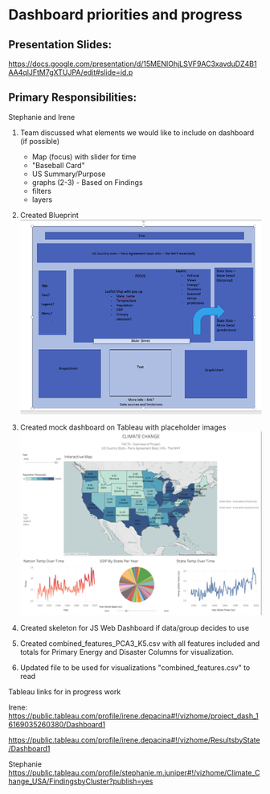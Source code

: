 # Dashboard priorities and progress

## Presentation Slides:
https://docs.google.com/presentation/d/15MENIOhjLSVF9AC3xavduDZ4B1AA4qlJFtM7gXTUJPA/edit#slide=id.p

## Primary Responsibilities:
 Stephanie and Irene


1. Team discussed what elements we would like to include on dashboard (if possible)
    - Map (focus) with slider for time
    - "Baseball Card"
    - US Summary/Purpose
    - graphs (2-3) - Based on Findings
    - filters
    - layers
2. Created Blueprint
<img src="dashboard_mock.png"></img>

3. Created mock dashboard on Tableau with placeholder images
<img src= "dashboard_practice.png"></img>
4. Created skeleton for JS Web Dashboard if data/group decides to use
5. Created 
combined_features_PCA3_K5.csv with all features included and totals for Primary Energy and Disaster Columns for visualization.
6. Updated file to be used for visualizations "combined_features.csv" to read

Tableau links for in progress work

Irene:
https://public.tableau.com/profile/irene.depacina#!/vizhome/project_dash_16169035260380/Dashboard1

https://public.tableau.com/profile/irene.depacina#!/vizhome/ResultsbyState/Dashboard1


Stephanie
https://public.tableau.com/profile/stephanie.m.juniper#!/vizhome/Climate_Change_USA/FindingsbyCluster?publish=yes